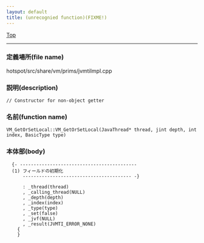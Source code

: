 ```yaml
---
layout: default
title: (unrecognied function)(FIXME!)
---
```

[Top](../index.html)

--- 
### 定義場所(file name)
hotspot/src/share/vm/prims/jvmtiImpl.cpp
### 説明(description)

```
// Constructor for non-object getter
```

### 名前(function name)
```
VM_GetOrSetLocal::VM_GetOrSetLocal(JavaThread* thread, jint depth, int index, BasicType type)
```

### 本体部(body)
```
  {- -------------------------------------------
  (1) フィールドの初期化
      ---------------------------------------- -}

	  : _thread(thread)
	  , _calling_thread(NULL)
	  , _depth(depth)
	  , _index(index)
	  , _type(type)
	  , _set(false)
	  , _jvf(NULL)
	  , _result(JVMTI_ERROR_NONE)
	{
	}
	
```


